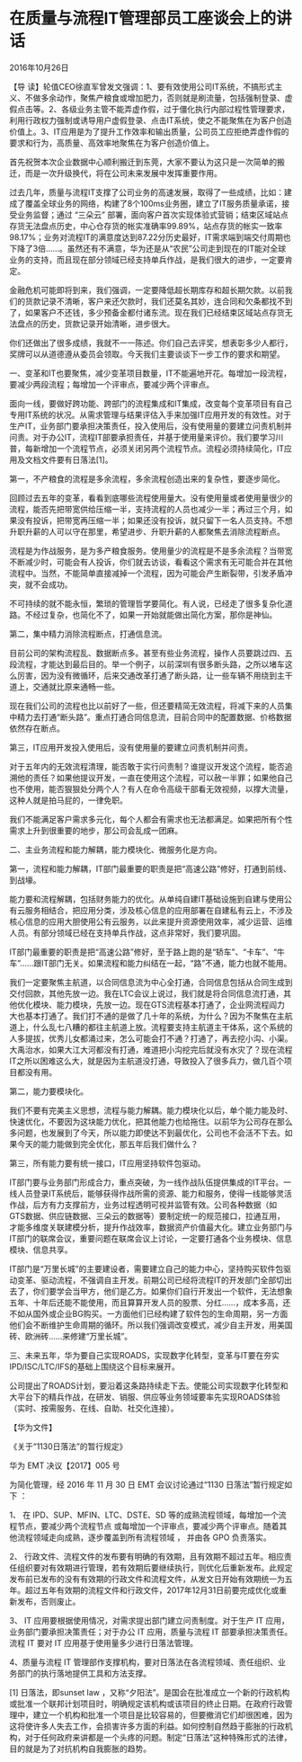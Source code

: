 # 在质量与流程IT管理部员工座谈会上的讲话

2016年10月26日

【导 读】轮值CEO徐直军曾发文强调：1、要有效使用公司IT系统，不搞形式主义、不做多余动作，聚焦产粮食或增加肥力，否则就是刷流量，包括强制登录、虚假点击等。2、各级业务主管不能弄虚作假，过于僵化执行内部过程性管理要求，利用行政权力强制或诱导用户虚假登录、点击IT系统，使之不能聚焦在为客户创造价值上。3、IT应用是为了提升工作效率和输出质量，公司员工应拒绝弄虚作假的要求和行为，高质量、高效率地聚焦在为客户创造价值上。

首先祝贺本次企业数据中心顺利搬迁到东莞，大家不要认为这只是一次简单的搬迁，而是一次升级换代，将在公司未来发展中发挥重要作用。

过去几年，质量与流程IT支撑了公司业务的高速发展，取得了一些成绩，比如：建成了覆盖全球业务的网络，构建了8个100ms业务圈，建立了IT服务质量承诺，接受业务监督；通过 “三朵云” 部署，面向客户首次实现体验式营销；结束区域站点存货无法盘点历史，中心仓存货的帐实准确率99.89%，站点存货的帐实一致率98.17%；业务对流程IT的满意度达到87.22分历史最好，IT需求端到端交付周期也下降了3倍……。虽然还有不满意，华为还是从“农民”公司走到现在的IT能对全球业务的支持，而且现在部分领域已经支持单兵作战，是我们很大的进步，一定要肯定。

金融危机可能即将到来，我们强调，一定要降低超长期库存和超长期欠款。以前我们的货款记录不清晰，客户来还欠款时，我们还莫名其妙，连合同和欠条都找不到了，如果客户不还钱，多少预备金都付诸东流。现在我们已经结束区域站点存货无法盘点的历史，货款记录开始清晰，进步很大。

你们还做出了很多成绩，我就不一一陈述。你们自己去评奖，想表彰多少人都行，奖牌可以从道德遵从委员会领取。今天我们主要谈谈下一步工作的要求和期望。

一、变革和IT也要聚焦，减少变革项目数量，IT不能遍地开花。每增加一段流程，要减少两段流程；每增加一个评审点，要减少两个评审点。

面向一线，要做好跨功能、跨部门的流程集成和IT集成，改变每个变革项目有自己专用IT系统的状况。从需求管理与结果评估入手来加强IT应用开发的有效性。对于生产IT，业务部门要承担决策责任，投入使用后，没有使用量的要建立问责机制并问责。对于办公IT，流程IT部要承担责任，并基于使用量来评价。我们要学习川普，每新增加一个流程节点，必须关闭另两个流程节点。流程必须持续简化，IT应用及文档文件要有日落法\[1\]。

第一，不产粮食的流程是多余流程，多余流程创造出来的复杂性，要逐步简化。

回顾过去五年的变革，看看到底哪些流程使用量大。没有使用量或者使用量很少的流程，能否先把带宽供给压缩一半，支持流程的人员也减少一半；再过三个月，如果没有投诉，把带宽再压缩一半；如果还没有投诉，就只留下一名人员支持。不想升职升薪的人可以守在那里，希望进步、升职升薪的人都聚焦去消除流程断点。

流程是为作战服务，是为多产粮食服务。使用量少的流程是不是多余流程？当带宽不断减少时，可能会有人投诉，你们就去访谈，看看这个需求有无可能合并在其他流程中。当然，不能简单直接减掉一个流程，因为可能会产生断裂带，引发矛盾冲突，就不会成功。

不可持续的就不能永恒，繁琐的管理哲学要简化。有人说，已经走了很多复杂化道路。不经过复杂，也简化不了，如果一开始就能做出简化方案，那你是神仙。

第二，集中精力消除流程断点，打通信息流。

目前公司的架构流程乱、数据断点多。甚至有些业务流程，操作人员要跳过四、五段流程，才能达到最后目的。举一个例子，以前深圳有很多断头路，之所以堵车这么厉害，因为没有微循环，后来交通改革打通了断头路，让一些车辆不用绕到主干道上，交通就比原来通畅一些。

现在我们公司的流程也比以前好了一些，但还要精简无效流程，将减下来的人员集中精力去打通“断头路”。重点打通合同信息流，目前合同中的配置数据、价格数据依然存在断点。

第三，IT应用开发投入使用后，没有使用量的要建立问责机制并问责。

对于五年内的无效流程清理，能否敢于实行问责制？谁提议开发这个流程，能否追溯他的责任？如果他提议开发，一直在使用这个流程，可以赦一半罪；如果他自己也不使用，能否狠狠处分两个人？有人在命令高级干部看无效视频，以撑大流量，这种人就是拍马屁的，一律免职。

我们不能满足客户需求多元化，每个人都会有需求也无法都满足。如果把所有个性需求上升到很重要的地步，那公司会乱成一团麻。

二、主业务流程和能力解耦，能力模块化、微服务化是方向。

第一，流程和能力解耦，IT部门最重要的职责是把“高速公路”修好，打通到前线、到战壕。

能力要和流程解耦，包括财务能力的优化。从单纯自建IT基础设施到自建与使用公有云服务相结合，把应用分类，涉及核心信息的应用部署在自建私有云上，不涉及核心信息的应用大胆使用公有云服务，以此来提升资源使用效率，减少运营、运维人员。有部分领域已经在支持单兵作战，这点非常好，我们要巩固。

IT部门最重要的职责是把“高速公路”修好，至于路上跑的是“轿车”、“卡车”、“牛车”……跟IT部门无关。如果流程和能力纠结在一起，“路”不通，能力也就不能用。

我们一定要聚焦主航道，以合同信息流为中心全打通，合同信息包括从合同生成到交付回款，其他先放一边。我在LTC会议上说过，我们就是将合同信息流打通，其他优化模块、能力模块，先放一边。现在GTS流程基本打通了，企业网流程阎力大也基本打通了。我们打不通的是做了几十年的系统，为什么？因为不聚焦在主航道上，什么乱七八糟的都往主航道上放。流程要支持主航道主干体系，这个系统的人多提拔，优秀儿女都涌过来，怎么可能会打不通？打通了，再去挖小沟、小渠。大禹治水，如果大江大河都没有打通，难道把小沟挖完后就没有水灾了？现在流程IT之所以困难这么大，就是因为主航道没打通，导致投入了很多兵力，做几百个项目都没有用。

第二，能力要模块化。

我们不要有完美主义思想，流程与能力解耦。能力模块化以后，单个能力能及时、快速优化，不要因为这块能力优化，把其他能力也给拖住。以前华为公司存在那么多问题，也发展到了今天，所以能力即使达不到最优化，公司也不会活不下去。如果今天的能力能做到完全优化，那五年后我们做什么？

第三，所有能力要有统一接口，IT应用坚持软件包驱动。

IT部门要与业务部门形成合力，重点突破，为一线作战队伍提供集成的IT平台。一线人员登录IT系统后，能够获得作战所需的资源、能力和服务，使得一线能够灵活作战，后方有力支撑前方，业务过程透明可视并监管有效。公司各种数据（如GTS数据、供应链数据、三朵云的数据等）要制定统一的规范接口，拉通互用，才能多维度关联建模分析，提升作战效率，数据资产价值最大化。建立业务部门与IT部门的联席会议，重要问题在联席会议上讨论，一定要打通各个业务模块、信息模块、信息共享。

IT部门是“万里长城”的主要建设者，需要建立自己的能力中心，坚持购买软件包驱动变革、驱动流程，不强调自主开发。前期公司已经将流程IT的开发部门全部切出去了，你们要学会当甲方，他们是乙方。如果你们自行开发出一个软件，无法想象五年、十年后还能不能使用，而且算算开发人员的股票、分红……，成本多高，还不如从国外或企业BG购买。一方面他们已经构建了软件包的生命周期，另一方面他们会不断维护生命周期的循环。所以我们强调改变模式，减少自主开发，用美国砖、欧洲砖……来修建“万里长城”。

三、未来五年，华为要自己实现ROADS，实现数字化转型，变革与lT要在夯实IPD/ISC/LTC/IFS的基础上围绕这个目标来展开。

公司提出了ROADS计划，要沿着这条路持续走下去。使能公司实现数字化转型和大平台下的精兵作战，在研发、销服、供应等业务领域要率先实现ROADS体验（实时、按需服务、在线、自助、社交化连接）。

【华为文件】

《关于“1130日落法”的暂行规定》

华为 EMT 决议【2017】005 号

为简化管理，经 2016 年 11 月 30 日 EMT 会议讨论通过“1130 日落法”暂行规定如下 ：

1、 在 IPD、SUP、MFIN、LTC、DSTE、SD 等的成熟流程领域，每增加一个流程节点，要减少两个流程节点 或每增加一个评审点，要减少两个评审点。随着其他流程领域走向成熟，逐步覆盖到所有流程领域 ， 并由各 GPO 负责落实。

2、 行政文件、流程文件的发布要有明确的有效期，且有效期不超过五年。相应责任组织要对有效期进行管理，若有效期后要继续执行，则优化后重新发布。此规定发布前已发布的没有有效期的行政文件和流程文件，从发文日开始有效期统一为五年。超过五年有效期的流程文件和行政文件，2017年12月31日前要完成优化或重新发布，否则废止。

3、 IT 应用要根据使用情况，对需求提出部门建立问责制度。对于生产 IT 应用，业务部门要承担决策责任；对于办公 IT 应用，质量与流程 IT 部要承担决策责任。流程 IT 要对 IT 应用基于使用量多少进行日落法管理。

4、质量与流程 IT 管理部作支撑机构，要对日落法在各流程领域、责任组织、业务部门的执行落地提供工具和方法支撑。

\[1\] 日落法，即sunset law ，又称“夕阳法”。是国会在批准成立一个新的行政机构或批准一个联邦计划项目时，明确规定该机构或该项目的终止日期。在政府行政管理中，建立一个机构和批准一个项目是比较容易的，但要撤消它们却很困难，因为这将使许多人失去工作，会损害许多方面的利益。如何控制自然趋于膨胀的行政机构，对于任何政府来讲都是一个头疼的问题。制定“日落法”这种特殊形式的法律，目的就是为了对抗机构自我膨胀的趋势。

